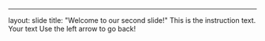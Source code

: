 
---
layout: slide
title: "Welcome to our second slide!"
This is the instruction text.
Your text
Use the left arrow to go back!
